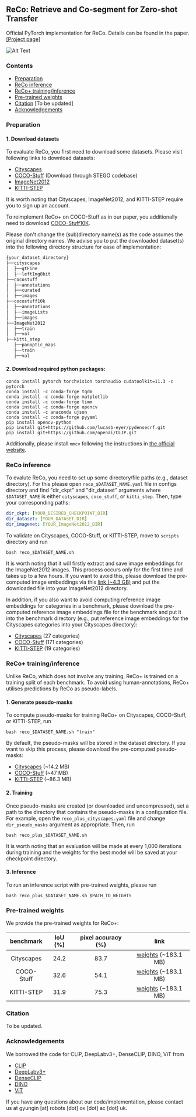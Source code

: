 ## ReCo: Retrieve and Co-segment for Zero-shot Transfer 
Official PyTorch implementation for ReCo. Details can be found in the paper. [[Project page]](https://www.robots.ox.ac.uk/~vgg/research/reco)

![Alt Text](project_page/resources/reco_no_loop.gif)

### Contents
* [Preparation](#preparation)
* [ReCo inference](#reco-inference)
* [ReCo+ training/inference](#reco+-training/inference)
* [Pre-trained weights](#pre-trained-weights)
* [Citation](#citation) [To be updated]
* [Acknowledgements](#acknowledgements)

[comment]: <> (### Demo)

[comment]: <> (To be updated.)

[comment]: <> (Please visit [LINK] for the ReCo demo. )

### Preparation
#### 1. Download datasets
To evaluate ReCo, you first need to download some datasets.
Please visit following links to download datasets:
* [Cityscapes](https://www.cityscapes-dataset.com/login)
* [COCO-Stuff](https://github.com/mhamilton723/STEGO#install) (Download through STEGO codebase)
* [ImageNet2012](https://image-net.org/download.php)
* [KITTI-STEP](http://www.cvlibs.net/datasets/kitti/eval_step.php)

It is worth noting that Cityscapes, ImageNet2012, and KITTI-STEP require you to sign up an account.

To reimplement ReCo+ on COCO-Stuff as in our paper, you additionally need to download [COCO-Stuff10K](https://github.com/nightrome/cocostuff10k). 

Please don't change the (sub)directory name(s) as the code assumes the original directory names.
We advise you to put the downloaded dataset(s) into the following directory structure for ease of implementation:
```bash
{your_dataset_directory}
├──cityscapes
│  ├──gtFine
│  ├──leftImg8bit
├──cocostuff
│  ├──annotations
│  ├──curated
│  ├──images
├──cocostuff10k
│  ├──annotations
│  ├──imageLists
│  ├──images
├──ImageNet2012
│  ├──train
│  ├──val
├──kitti_step
   ├──panoptic_maps
   ├──train
   ├──val
```

#### 2. Download required python packages:
```
conda install pytorch torchvision torchaudio cudatoolkit=11.3 -c pytorch
conda install -c conda-forge tqdm
conda install -c conda-forge matplotlib
conda install -c conda-forge timm
conda install -c conda-forge opencv
conda install -c anaconda ujson
conda install -c conda-forge pyyaml 
pip install opencv-python
pip install git+https://github.com/lucasb-eyer/pydensecrf.git
pip install git+https://github.com/openai/CLIP.git
```

Additionally, please install `mmcv` following the instructions in [the official website](https://mmcv.readthedocs.io/en/latest/get_started/installation.html).

### ReCo inference
To evalute ReCo, you need to set up some directory/file paths (e.g., dataset directory). For this please
open `reco_$DATASET_NAME.yaml` file in configs directory and find "dir_ckpt" and "dir_dataset" arguments where `$DATASET_NAME` is either `cityscapes`, `coco_stuff`, or `kitti_step`.
Then, type your corresponding paths:

```yaml
dir_ckpt: [YOUR_DESIRED_CHECKPOINT_DIR]
dir_dataset: [YOUR_DATASET_DIR]
dir_imagenet: [YOUR_ImageNet2012_DIR]
```

To validate on Cityscapes, COCO-Stuff, or KITTI-STEP, move to `scripts` directory and run
```shell
bash reco_$DATASET_NAME.sh
```
It is worth noting that it will firstly extract and save image embeddings for the ImageNet2012 images.
This process occurs only for the first time and takes up to a few hours.
If you want to avoid this, please download the pre-computed image embeddings via this [link (~4.3 GB)](https://www.robots.ox.ac.uk/~vgg/research/reco/shared_files/filename_to_ViT_L_14_336px_train_img_embedding.pkl) and put the downloaded file into your ImageNet2012 directory.

In addition, if you also want to avoid computing reference image embeddings for categories in a benchmark, please download the pre-computed reference image embeddings file for the benchmark and put it into the benchmark directory (e.g., put reference image embeddings for the Cityscapes categories into your Cityscapes directory):
* [Cityscapes](https://www.robots.ox.ac.uk/~vgg/research/reco/shared_files/cityscapes/deit_s_16_sin_in_train_ce_ta_cat_to_img_feature_k50.pkl) (27 categories)
* [COCO-Stuff](https://www.robots.ox.ac.uk/~vgg/research/reco/shared_files/coco_stuff/deit_s_16_sin_in_train_ce_ta_cat_to_img_feature_k50.pkl) (171 categories)
* [KITTI-STEP](https://www.robots.ox.ac.uk/~vgg/research/reco/shared_files/kitti_step/deit_s_16_sin_in_train_ce_ta_cat_to_img_feature_k50.pkl) (19 categories)

### ReCo+ training/inference
Unlike ReCo, which does not involve any training, ReCo+ is trained on a training split of each benchmark.
To avoid using human-annotations, ReCo+ utilises predictions by ReCo as pseudo-labels.

#### 1. Generate pseudo-masks
To compute pseudo-masks for training ReCo+ on Cityscapes, COCO-Stuff, or KITTI-STEP, run
```shell
bash reco_$DATASET_NAME.sh "train"
```

By default, the pseudo-masks will be stored in the dataset directory.
If you want to skip this process, please download the pre-computed pseudo-masks:
* [Cityscapes](https://www.robots.ox.ac.uk/~vgg/research/reco/shared_files/cityscapes/reco_cityscapes_pseudo_masks.tar) (~14.2 MB)
* [COCO-Stuff](https://www.robots.ox.ac.uk/~vgg/research/reco/shared_files/coco_stuff/reco_coco_stuff_pseudo_masks.tar) (~47 MB)
* [KITTI-STEP](https://www.robots.ox.ac.uk/~vgg/research/reco/shared_files/kitti_step/reco_kitti_step_pseudo_masks.tar) (~86.3 MB)

#### 2. Training
Once pseudo-masks are created (or downloaded and uncompressed), set a path to the directory that contains the pseudo-masks in a configuration file.
For example, open the `reco_plus_cityscapes.yaml` file and change `dir_pseudo_masks` argument as appropriate.
Then, run
```shell
bash reco_plus_$DATASET_NAME.sh
```

It is worth noting that an evaluation will be made at every 1,000 iterations during training and
the weights for the best model will be saved at your checkpoint directory.

#### 3. Inference
To run an inference script with pre-trained weights, please run
```shell
bash reco_plus_$DATASET_NAME.sh $PATH_TO_WEIGHTS
```

### Pre-trained weights
We provide the pre-trained weights for ReCo+:

benchmark|IoU (%)|pixel accuracy (%)|link|
:---:|:---:|:---:|:---:|
Cityscapes| 24.2 | 83.7 |[weights](https://www.robots.ox.ac.uk/~vgg/research/reco/shared_files/cityscapes/reco_plus_dlp_rn101_cityscapes.pt) (~183.1 MB)
COCO-Stuff| 32.6 | 54.1 |[weights](https://www.robots.ox.ac.uk/~vgg/research/reco/shared_files/coco_stuff/reco_plus_dlp_rn101_coco_stuff.pt) (~183.1 MB)
KITTI-STEP| 31.9 | 75.3 |[weights](https://www.robots.ox.ac.uk/~vgg/research/reco/shared_files/kitti_step/reco_plus_dlp_rn101_kitti_step.pt) (~183.1 MB)

### Citation
To be updated.

[comment]: <> (```)

[comment]: <> (@article{shin2022reco,    )

[comment]: <> (  author = {Gyungin Shin and Weidi Xie and Samuel Albanie},)

[comment]: <> (  title = {ReCo: Retrieve and Co-segment for Zero-shot Transfer},)

[comment]: <> (  journal = {},)

[comment]: <> (  year = {2022})

[comment]: <> (})

[comment]: <> (```)

### Acknowledgements
We borrowed the code for CLIP, DeepLabv3+, DenseCLIP, DINO, ViT from
* [CLIP](https://github.com/rwightman/pytorch-image-models)
* [DeepLabv3+](https://github.com/VainF/DeepLabV3Plus-Pytorch)
* [DenseCLIP](https://github.com/chongzhou96/DenseCLIP)
* [DINO](https://github.com/facebookresearch/dino)
* [ViT](https://github.com/rwightman/pytorch-image-models)

If you have any questions about our code/implementation, please contact us at gyungin [at] robots [dot] ox [dot] ac [dot] uk.
